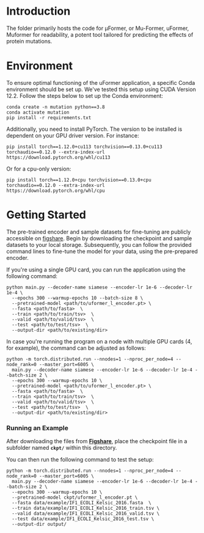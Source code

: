 # Introduction 
The folder primarily hosts the code for μFormer, or Mu-Former, uFormer, Muformer for readability, a potent tool tailored for predicting the effects of protein mutations. 


# Environment

To ensure optimal functioning of the uFormer application, a specific Conda environment should be set up. We've tested this setup using CUDA Version 12.2. Follow the steps below to set up the Conda environment:
```
conda create -n mutation python==3.8  
conda activate mutation  
pip install -r requirements.txt  
```

Additionally, you need to install PyTorch. The version to be installed is dependent on your GPU driver version. For instance:
```
pip install torch==1.12.0+cu113 torchvision==0.13.0+cu113 torchaudio==0.12.0 --extra-index-url https://download.pytorch.org/whl/cu113
```
Or for a cpu-only version:
```
pip install torch==1.12.0+cpu torchvision==0.13.0+cpu torchaudio==0.12.0 --extra-index-url https://download.pytorch.org/whl/cpu
```

# Getting Started

The pre-trained encoder and sample datasets for fine-tuning are publicly accessible on [figshare](https://doi.org/10.6084/m9.figshare.26892355). Begin by downloading the checkpoint and sample datasets to your local storage. Subsequently, you can follow the provided command lines to fine-tune the model for your data, using the pre-prepared encoder.

If you're using a single GPU card, you can run the application using the following command:

```
python main.py --decoder-name siamese --encoder-lr 1e-6 --decoder-lr 1e-4 \
  --epochs 300 --warmup-epochs 10 --batch-size 8 \
  --pretrained-model <path/to/uformer_l_encoder.pt> \
  --fasta <path/to/fasta>  \
  --train <path/to/train/tsv>  \
  --valid <path/to/valid/tsv>  \
  --test <path/to/test/tsv>  \
  --output-dir <path/to/existing/dir>
```

In case you're running the program on a node with multiple GPU cards (4, for example), the command can be adjusted as follows:
```
python -m torch.distributed.run --nnodes=1 --nproc_per_node=4 --node_rank=0 --master_port=6005 \
  main.py --decoder-name siamese --encoder-lr 1e-6 --decoder-lr 1e-4 --batch-size 2 \
  --epochs 300 --warmup-epochs 10 \
  --pretrained-model <path/to/uformer_l_encoder.pt> \
  --fasta <path/to/fasta>  \
  --train <path/to/train/tsv>  \
  --valid <path/to/valid/tsv>  \
  --test <path/to/test/tsv>  \
  --output-dir <path/to/existing/dir>
```

### Running an Example  

After downloading the files from **[Figshare](https://doi.org/10.6084/m9.figshare.26892355)**, place the checkpoint file in a subfolder named **`ckpt/`** within this directory.  

You can then run the following command to test the setup:  

```
python -m torch.distributed.run --nnodes=1 --nproc_per_node=4 --node_rank=0 --master_port=6005 \
  main.py --decoder-name siamese --encoder-lr 1e-6 --decoder-lr 1e-4 --batch-size 2 \
  --epochs 300 --warmup-epochs 10 \
  --pretrained-model ckpt/uformer_l_encoder.pt \
  --fasta data/example/IF1_ECOLI_Kelsic_2016.fasta  \
  --train data/example/IF1_ECOLI_Kelsic_2016_train.tsv \
  --valid data/example/IF1_ECOLI_Kelsic_2016_valid.tsv \
  --test data/example/IF1_ECOLI_Kelsic_2016_test.tsv \
  --output-dir output/
```

